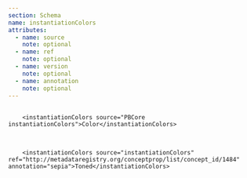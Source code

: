 ```yaml
---
section: Schema
name: instantiationColors
attributes:
  - name: source
    note: optional
  - name: ref
    note: optional
  - name: version
    note: optional
  - name: annotation
    note: optional
---
```


<pre>
  <code>
    &lt;instantiationColors source=&quot;PBCore instantiationColors&quot;&gt;Color&lt;/instantiationColors&gt;
  </code>
</pre>

<pre>
  <code>
    &lt;instantiationColors source=&quot;instantiationColors&quot; ref=&quot;http://metadataregistry.org/conceptprop/list/concept_id/1484&quot; annotation=&quot;sepia&quot;&gt;Toned&lt;/instantiationColors&gt;
  </code>
</pre>
